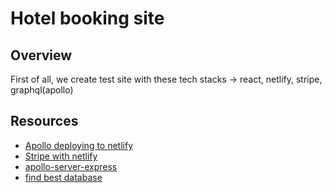 # Hotel booking site
## Overview
First of all, we create test site with these tech stacks -> react, netlify, stripe, graphql(apollo)
## Resources
 - [Apollo deploying to netlify](https://www.apollographql.com/docs/apollo-server/deployment/netlify/)
 - [Stripe with netlify](https://www.netlify.com/blog/2020/04/22/automate-order-fulfillment-w/stripe-webhooks-netlify-functions/)
 - [apollo-server-express](https://www.apollographql.com/docs/apollo-server/v1/servers/express/)
 - [find best database](https://medium.com/@wtr/selecting-database-as-data-source-for-graphql-server-e3281fcefb2)
